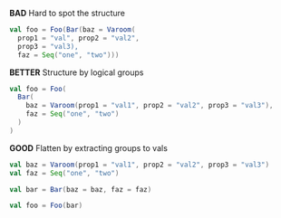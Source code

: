 **BAD** Hard to spot the structure
```scala
val foo = Foo(Bar(baz = Varoom(
  prop1 = "val", prop2 = "val2",
  prop3 = "val3),
  faz = Seq("one", "two")))
```
**BETTER** Structure by logical groups
```scala
val foo = Foo(
  Bar(
    baz = Varoom(prop1 = "val1", prop2 = "val2", prop3 = "val3"),
    faz = Seq("one", "two")
  )
)
```
**GOOD** Flatten by extracting groups to vals
```scala
val baz = Varoom(prop1 = "val1", prop2 = "val2", prop3 = "val3")
val faz = Seq("one", "two")

val bar = Bar(baz = baz, faz = faz)

val foo = Foo(bar)
```

